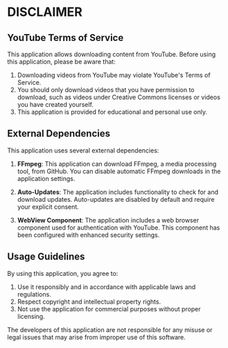 # DISCLAIMER

## YouTube Terms of Service

This application allows downloading content from YouTube. Before using this application, please be aware that:

1. Downloading videos from YouTube may violate YouTube's Terms of Service.
2. You should only download videos that you have permission to download, such as videos under Creative Commons licenses or videos you have created yourself.
3. This application is provided for educational and personal use only.

## External Dependencies

This application uses several external dependencies:

1. **FFmpeg**: This application can download FFmpeg, a media processing tool, from GitHub. You can disable automatic FFmpeg downloads in the application settings.

2. **Auto-Updates**: The application includes functionality to check for and download updates. Auto-updates are disabled by default and require your explicit consent.

3. **WebView Component**: The application includes a web browser component used for authentication with YouTube. This component has been configured with enhanced security settings.

## Usage Guidelines

By using this application, you agree to:

1. Use it responsibly and in accordance with applicable laws and regulations.
2. Respect copyright and intellectual property rights.
3. Not use the application for commercial purposes without proper licensing.

The developers of this application are not responsible for any misuse or legal issues that may arise from improper use of this software. 